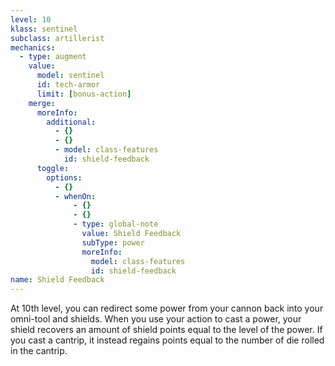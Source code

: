 ```yaml
---
level: 10
klass: sentinel
subclass: artillerist
mechanics:
  - type: augment
    value:
      model: sentinel
      id: tech-armor
      limit: [bonus-action]
    merge:
      moreInfo:
        additional:
          - {}
          - {}
          - model: class-features
            id: shield-feedback
      toggle:
        options:
          - {}
          - whenOn:
              - {}
              - {}
              - type: global-note
                value: Shield Feedback
                subType: power
                moreInfo:
                  model: class-features
                  id: shield-feedback
name: Shield Feedback
---
```

At 10th level, you can redirect some power from your cannon back into your omni-tool and shields. When you use your
action to cast a power, your shield recovers an amount of shield points equal to the level of the power. If you cast
a cantrip, it instead regains points equal to the number of die rolled in the cantrip.
